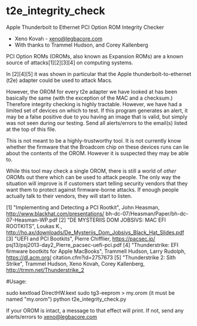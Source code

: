 # t2e_integrity_check

 Apple Thunderbolt to Ethernet PCI Option ROM Integrity Checker
 - Xeno Kovah - xeno@legbacore.com
 - With thanks to Trammel Hudson, and Corey Kallenberg

 PCI Option ROMs (OROMs, also known as Expansion ROMs) are a
 known source of attacks[1][2][3][4] on computing systems.

 In [2][4][5] it was shown in particular that the Apple
 thunderbolt-to-ethernet (t2e) adapter could be used to attack Macs.

 However, the OROM for every t2e adapter we have looked at has
 been basically the same (with the exception of the MAC and
 a checksum.) Therefore integrity checking is highly tractable.
 However, we have had a limited set of devices on which to test.
 If this program generates an alert, it may be a false positive
 due to you having an image that is valid, but simply was not
 seen during our testing. Send all alerts/errors to the
 email(s) listed at the top of this file.

 This is not meant to be a highly-trustworthy tool. It is not
 currently know whether the firmware that the Broadcom chip
 on these devices runs can lie about the contents of the OROM.
 However it is suspected they may be able to.

 While this tool may check a single OROM, there is still a world
 of *other* OROMs out there which can be used to attack people.
 The only way the situation will improve is if customers start
 telling security vendors that they want them to protect against
 firmware-borne attacks. If enough people actually talk to their
 vendors, they will start to listen.

[1] "Implementing and Detecting a PCI Rootkit",
 John Heasman, http://www.blackhat.com/presentations/
 bh-dc-07/Heasman/Paper/bh-dc-07-Heasman-WP.pdf
[2] "DE MYSTERIIS DOM JOBSIVS: MAC EFI ROOTKITS", Loukas K.,
 http://ho.ax/downloads/De_Mysteriis_Dom_Jobsivs_Black_Hat_Slides.pdf
[3] "UEFI and PCI Bootkits", Pierre Chifflier, https://pacsec.jp/
 psj13/psj2013-day2_Pierre_pacsec-uefi-pci.pdf
[4] "Thunderstrike: EFI firmware bootkits for Apple MacBooks",
 Trammell Hudson, Larry Rudolph, https://dl.acm.org/
 citation.cfm?id=2757673
[5] "Thunderstrike 2: Sith Strike", Trammel Hudson, Xeno Kovah,
Corey Kallenberg, http://trmm.net/Thunderstrike_2

#Usage:

sudo kextload DirectHW.kext
sudo tg3-eeprom > my.orom
 (it must be named "my.orom")
python t2e_integrity_check.py

If your OROM is intact, a message to that effect will print.
If not, send any alerts/errors to xeno@legbacore.com
